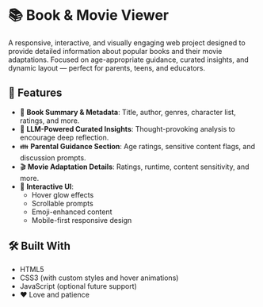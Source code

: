# 📚 Book & Movie Viewer

A responsive, interactive, and visually engaging web project designed to provide detailed information about popular books and their movie adaptations. Focused on age-appropriate guidance, curated insights, and dynamic layout — perfect for parents, teens, and educators.

## 🎯 Features

- 📖 **Book Summary & Metadata**: Title, author, genres, character list, ratings, and more.
- 🧠 **LLM-Powered Curated Insights**: Thought-provoking analysis to encourage deep reflection.
- 👪 **Parental Guidance Section**: Age ratings, sensitive content flags, and discussion prompts.
- 🎬 **Movie Adaptation Details**: Ratings, runtime, content sensitivity, and more.
- 🌟 **Interactive UI**:
  - Hover glow effects
  - Scrollable prompts
  - Emoji-enhanced content
  - Mobile-first responsive design

## 🛠️ Built With

- HTML5
- CSS3 (with custom styles and hover animations)
- JavaScript (optional future support)
- ❤️ Love and patience
